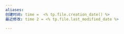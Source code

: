 ```yaml
---
aliases:
创建时间: time =  <% tp.file.creation_date() %>
最近修改: time 2 = <% tp.file.last_modified_date %>

---
```









